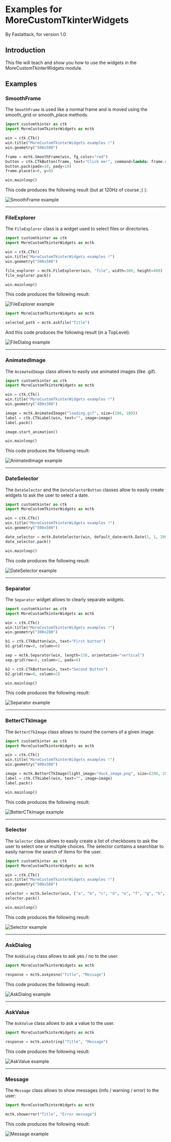 # Examples for MoreCustomTkinterWidgets

By Fastattack, for version 1.0

## Introduction

This file will teach and show you how to use the widgets in the MoreCustomTkinterWidgets module.

## Examples

### SmoothFrame

The `SmoothFrame` is used like a normal frame and is moved using the smooth_grid or smooth_place methods.
```python
import customtkinter as ctk
import MoreCustomTkinterWidgets as mctk

win = ctk.CTk()
win.title("MoreCustomTkinterWidgets examples !")
win.geometry("500x500")

frame = mctk.SmoothFrame(win, fg_color="red")
button = ctk.CTkButton(frame, text="Click me!", command=lambda: frame.smooth_place(1, 200, 200))
button.pack(padx=10, pady=10)
frame.place(x=0, y=0)

win.mainloop()
```
This code produces the following result (but at 120Hz of course ;) ):

![SmoothFrame example](Example%20files/SmoothFrame_example.gif)

---

### FileExplorer

The `FileExplorer` class is a widget used to select files or directories.
```python
import customtkinter as ctk
import MoreCustomTkinterWidgets as mctk

win = ctk.CTk()
win.title("MoreCustomTkinterWidgets examples !")
win.geometry("500x500")

file_explorer = mctk.FileExplorer(win, "file", width=300, height=400)
file_explorer.pack()

win.mainloop()
```
This code produces the following result:

![FileExplorer example](Example%20files/FileExplorer_example.png)

```python
import MoreCustomTkinterWidgets as mctk

selected_path = mctk.askfile("Title")
```
And this code produces the following result (in a TopLevel):

![FileDialog example](Example%20files/FileDialog_example.png)

---

### AnimatedImage

The `AnimatedImage` class allows to easily use animated images (like .gif).
```python
import customtkinter as ctk
import MoreCustomTkinterWidgets as mctk

win = ctk.CTk()
win.title("MoreCustomTkinterWidgets examples !")
win.geometry("400x300")

image = mctk.AnimatedImage("loading.gif", size=(100, 100))
label = ctk.CTkLabel(win, text="", image=image)
label.pack()

image.start_animation()

win.mainloop()
```
This code produces the following result:

![AnimatedImage example](Example%20files/AnimatedImage_example.gif)

---

### DateSelector

The `DateSelector` and the `DateSelectorButton` classes allow to easily create widgets to ask the user to select a date.
```python
import customtkinter as ctk
import MoreCustomTkinterWidgets as mctk

win = ctk.CTk()
win.title("MoreCustomTkinterWidgets examples !")
win.geometry("500x500")

date_selector = mctk.DateSelector(win, default_date=mctk.Date(1, 1, 2000, date_format="dmy"))
date_selector.pack()

win.mainloop()
```
This code produces the following result:

![DateSelector example](Example%20files/DateSelector_example.png)

---

### Separator

The `Separator` widget allows to clearly separate widgets.
```python
import customtkinter as ctk
import MoreCustomTkinterWidgets as mctk

win = ctk.CTk()
win.title("MoreCustomTkinterWidgets examples !")
win.geometry("300x200")

b1 = ctk.CTkButton(win, text="First button")
b1.grid(row=0, column=0)

sep = mctk.Separator(win, length=150, orientation="vertical")
sep.grid(row=0, column=1, padx=8)

b2 = ctk.CTkButton(win, text="Second Button")
b2.grid(row=0, column=2)

win.mainloop()
```
This code produces the following result:

![Separator example](Example%20files/Separator_example.png)

---

### BetterCTkImage

The `BetterCTkImage` class allows to round the corners of a given image.
```python
import customtkinter as ctk
import MoreCustomTkinterWidgets as mctk

win = ctk.CTk()
win.title("MoreCustomTkinterWidgets examples !")
win.geometry("400x300")

image = mctk.BetterCTkImage(light_image="duck_image.png", size=(200, 200), rounded_corner_radius=50)
label = ctk.CTkLabel(win, text="", image=image)
label.pack()

win.mainloop()
```
This code produces the following result:

![BetterCTkImage example](Example%20files/BetterCTkImage_example.png)

---

### Selector

The `Selector` class allows to easily create a list of checkboxes to ask the user to select one or multiple choices.
The selector contains a searchbar to easily narrow the search of items for the user.
```python
import customtkinter as ctk
import MoreCustomTkinterWidgets as mctk

win = ctk.CTk()
win.title("MoreCustomTkinterWidgets examples !")
win.geometry("500x500")

selector = mctk.Selector(win, ["a", "b", "c", "d", "e", "f", "g", "h", "j", "i", "k", "l", "m", "n"])
selector.pack()

win.mainloop()
```
This code produces the following result:

![Selector example](Example%20files/Selector_example.png)

---

### AskDialog

The `AskDialog` class allows to ask yes / no to the user.
```python
import MoreCustomTkinterWidgets as mctk

response = mctk.askyesno("Title", "Message")
```
This code produces the following result:

![AskDialog example](Example%20files/AskDialog_example.png)

---

### AskValue

The `AskValue` class allows to ask a value to the user.
````python
import MoreCustomTkinterWidgets as mctk

response = mctk.askstring("Title", "Message")
````
This code produces the following result:

![AskValue example](Example%20files/AskValue_example.png)

---

### Message

The `Message` class allows to show messages (info / warning / error) to the user:
```python
import MoreCustomTkinterWidgets as mctk

mctk.showerror("Title", "Error message")
```
This code produces the following result:

![Message example](Example%20files/Message_example.png)
